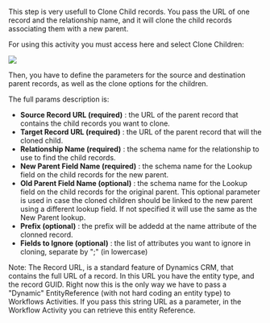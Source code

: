 This step is very usefull to Clone Child records. You pass the URL of one record and the relationship name, and it will clone the child records associating them with a new parent.

For using this activity you must access here and select Clone Children:

![](Clone%20Children_1.gif)

Then, you have to define the parameters for the source and destination parent records, as well as the clone options for the children.

The full params description is:
* **Source Record URL (required)** : the URL of the parent record that contains the child records you want to clone.
* **Target Record URL (required)** : the URL of the parent record that will the cloned child.
* **Relationship Name (required)** : the schema name for the relationship to use to find the child records.
* **New Parent Field Name (required)** : the schema name for the Lookup field on the child records for the new parent.
* **Old Parent Field Name (optional)** : the schema name for the Lookup field on the child records for the original parent. This optional parameter is used in case the cloned children should be linked to the new parent using a different lookup field. If not specified it will use the same as the New Parent lookup.
* **Prefix (optional)** : the prefix will be addedd at the name attribute of the clonned record. 
* **Fields to Ignore (optional)** : the list of attributes you want to ignore in cloning, separate by ";" (in lowercase)



Note: The Record URL, is a standard feature of Dynamics CRM, that contains the full URL of a record. In this URL you have the entity type, and the record GUID. Right now this is the only way we have to pass a "Dynamic" EntityReference (with not hard coding an entity type) to Workflows Activities. If you pass this string URL as a parameter, in the Workflow Activity you can retrieve this entity Reference.
